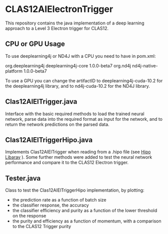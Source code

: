 # CLAS12AIElectronTrigger

This repository contains the java implementation of a deep learning approach to a Level 3 Electron trigger for CLAS12.

## CPU or GPU Usage

To use deeplearning4j or ND4J with a CPU you need to have in pom.xml:

<dependency>
      <groupId>org.deeplearning4j</groupId>
      <artifactId>deeplearning4j-core</artifactId>
      <version>1.0.0-beta7</version>
 </dependency>
 <dependency>
      <groupId>org.nd4j</groupId>
      <artifactId>nd4j-native-platform</artifactId>
      <version>1.0.0-beta7</version>
  </dependency>
 </dependencies>

To use a GPU you can change the artifactID to deeplearning4j-cuda-10.2 for the deeplearning4j library, and to nd4j-cuda-10.2 for the ND4J library. 

## Clas12AIElTrigger.java

Interface with the basic required methods to load the trained neural network, parse data into the required format as input for the network, and to return the network predictions on the parsed data.

## Clas12AIElTriggerHipo.java

Implements Clas12AIElTrigger when reading from a .hipo file (see [Hipo Libaray](https://github.com/gavalian/hipo) ). Some further methods were added to test the neural network performance and compare it to the CLAS12 Electron trigger.

## Tester.java

Class to test the Clas12AIElTriggerHipo implementation, by plotting:
- the prediction rate as a function of batch size
- the classifier response, the accuracy
- the classifier efficiency and purity as a function of the lower threshold on the response
- the purity and efficiency as a function of momentum, with a comparison to the CLAS12 Trigger purity